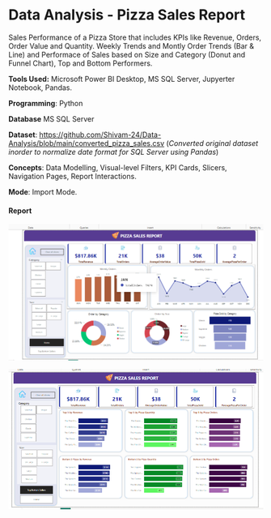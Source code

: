 # Data Analysis - Pizza Sales Report
Sales Performance of a Pizza Store that includes KPIs like Revenue, Orders, Order Value and Quantity. Weekly Trends and Montly Order Trends (Bar & Line) and Performace of Sales based on Size and Category (Donut and Funnel Chart), Top and Bottom Performers.


**Tools Used:** Microsoft Power BI Desktop, MS SQL Server,  Jupyerter Notebook, Pandas.

**Programming**: Python

**Database** MS SQL Server

**Dataset**: https://github.com/Shivam-24/Data-Analysis/blob/main/converted_pizza_sales.csv (*Converted original dataset inorder to normalize date format for SQL Server using Pandas*)

**Concepts**: Data Modelling, Visual-level Filters, KPI Cards, Slicers, Navigation Pages, Report Interactions.

**Mode**: Import Mode.

#### Report
![screenshot](https://github.com/Shivam-24/Data-Analysis/blob/6th-May/Screenshorts/Home.png)

![screenshot](https://github.com/Shivam-24/Data-Analysis/blob/6th-May/Screenshorts/Top-Bottom.png)
